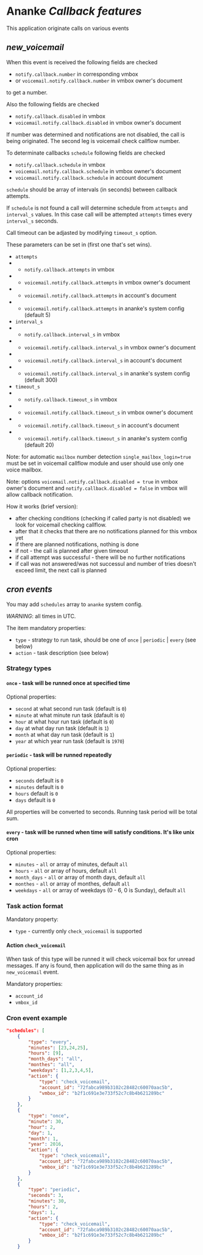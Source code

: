 
# Ananke *Callback features*

This application originate calls on various events

## *new_voicemail*

When this event is received the following fields are checked

* `notify.callback.number` in corresponding vmbox
* or `voicemail.notify.callback.number` in vmbox owner's document

to get a number.

Also the following fields are checked

* `notify.callback.disabled` in vmbox
* `voicemail.notify.callback.disabled` in vmbox owner's document

If number was determined and notifications are not disabled, the call is being originated. The second leg is voicemail check callflow number.

To determinate callbacks `schedule` following fields are checked

* `notify.callback.schedule` in vmbox
* `voicemail.notify.callback.schedule` in vmbox owner's document
* `voicemail.notify.callback.schedule` in account document

`schedule` should be array of intervals (in seconds) between callback attempts.

If `schedule` is not found a call will determine schedule from `attempts` and `interval_s` values. In this case call will be attempted `attempts` times every `interval_s` seconds.

Call timeout can be adjasted by modifying `timeout_s` option.

These parameters can be set in (first one that's set wins).

* `attempts`
* * `notify.callback.attempts` in vmbox
* * `voicemail.notify.callback.attempts` in vmbox owner's document
* * `voicemail.notify.callback.attempts` in account's document
* * `voicemail.notify.callback.attempts` in ananke's system config (default 5)
* `interval_s`
* * `notify.callback.interval_s` in vmbox
* * `voicemail.notify.callback.interval_s` in vmbox owner's document
* * `voicemail.notify.callback.interval_s` in account's document
* * `voicemail.notify.callback.interval_s` in ananke's system config (default 300)
* `timeout_s`
* * `notify.callback.timeout_s` in vmbox
* * `voicemail.notify.callback.timeout_s` in vmbox owner's document
* * `voicemail.notify.callback.timeout_s` in account's document
* * `voicemail.notify.callback.timeout_s` in ananke's system config (default 20)

Note: for automatic `mailbox` number detection `single_mailbox_login=true` must be set in voicemail callflow module and user should use only one voice mailbox.

Note: options `voicemail.notify.callback.disabled = true` in vmbox owner's document and `notify.callback.disabled = false` in vmbox will allow callback notification.

How it works (brief version):
- after checking conditions (checking if called party is not disabled) we look for voicemail checking callflow.
- after that it checks that there are no notifications planned for this vmbox yet
- if there are planned notifications, nothing is done
- if not - the call is planned after given timeout
- if call attempt was successful - there will be no further notifications
- if call was not answered/was not successul and number of tries doesn't exceed limit, the next call is planned

## *cron events*

You may add `schedules` array to `ananke` system config.

*WARNING*: all times in UTC.

The item mandatory properties:

* `type` - strategy to run task, should be one of `once` | `periodic` | `every` (see below)
* `action` - task description (see below)

### Strategy types

#### `once` - task will be runned once at specified time

Optional properties:

* `second` at what second run task (default is `0`)
* `minute` at what minute run task (dafault is `0`)
* `hour` at what hour run task (default is `0`)
* `day` at what day run task (default is `1`)
* `month` at what day run task (default is `1`)
* `year` at which year run task (default is `1970`)

#### `periodic` - task will be runned repeatedly

Optional properties:

* `seconds` default is `0`
* `minutes` default is `0`
* `hours` default is `0`
* `days` default is `0`

All properties will be converted to seconds. Running task period will be total sum.

#### `every` - task will be runned when time will satisfy conditions. It's like unix cron

Optional properties:

* `minutes` - `all` or array of minutes, default `all`
* `hours` - `all` or array of hours, default `all`
* `month_days` - `all` or array of month days, default `all`
* `monthes` - `all` or array of monthes, default `all`
* `weekdays` - `all` or array of weekdays (0 - 6, 0 is Sunday), default `all`

### Task action format

Mandatory property:
* `type`  - currently only `check_voicemail` is supported

#### Action `check_voicemail`

When task of this type will be runned it will check voicemail box for unread messages.
If any is found, then application will do the same thing as in `new_voicemail` event.

Mandatory properties:
* `account_id`
* `vmbox_id`

### Cron event example

```json
"schedules": [
    {
        "type": "every",
        "minutes": [23,24,25],
        "hours": [9],
        "month_days": "all",
        "monthes": "all",
        "weekdays": [1,2,3,4,5],
        "action": {
            "type": "check_voicemail",
            "account_id": "72fabca989b3102c28482c60070aac5b",
            "vmbox_id": "b2f1c691e3e733f52c7c8b4b621289bc"
        }
    },
    {
        "type": "once",
        "minute": 30,
        "hour": 2,
        "day": 1,
        "month": 1,
        "year": 2016,
        "action": {
            "type": "check_voicemail",
            "account_id": "72fabca989b3102c28482c60070aac5b",
            "vmbox_id": "b2f1c691e3e733f52c7c8b4b621289bc"
        }
    },
    {
        "type": "periodic",
        "seconds": 3,
        "minutes": 30,
        "hours": 2,
        "days": 1,
        "action": {
            "type": "check_voicemail",
            "account_id": "72fabca989b3102c28482c60070aac5b",
            "vmbox_id": "b2f1c691e3e733f52c7c8b4b621289bc"
        }
    }
```

